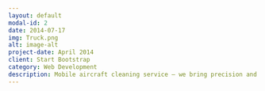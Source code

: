 ```yaml
---
layout: default
modal-id: 2
date: 2014-07-17
img: Truck.png
alt: image-alt
project-date: April 2014
client: Start Bootstrap
category: Web Development
description: Mobile aircraft cleaning service — we bring precision and excellence to your doorstep or hangar. Our expert team delivers top-notch cleaning using industry-leading products and techniques, ensuring a sparkling, shiny aircraft. Experience the convenience of a superior cleaning service without leaving the comfort of your location. Choose mobility without compromising on quality for a pristine aircraft wherever you are.
---
```

